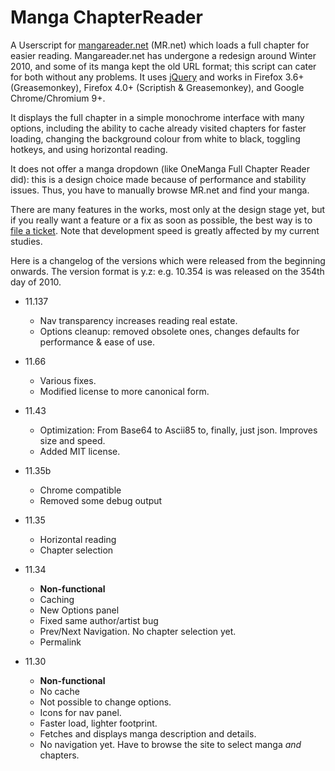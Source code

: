 Manga ChapterReader
===================

A Userscript for [mangareader.net](http://mangareader.net) (MR.net) which loads
a full chapter for easier reading. Mangareader.net has undergone a redesign
around Winter 2010, and some of its manga kept the old URL format; this script 
can cater for both without any problems. It uses [jQuery](http://jquery.com) and
works in Firefox 3.6+ (Greasemonkey), Firefox 4.0+ (Scriptish & Greasemonkey),
and Google Chrome/Chromium 9+.

It displays the full chapter in a simple monochrome interface with many options,
including the ability to cache already visited chapters for faster loading,
changing the background colour from white to black, toggling hotkeys, and using
horizontal reading.

It does not offer a manga dropdown (like OneManga Full Chapter Reader did): this
is a design choice made because of performance and stability issues. Thus, you
have to manually browse MR.net and find your manga.

There are many features in the works, most only at the design stage yet, but if
you really want a feature or a fix as soon as possible, the best way is to
[file a ticket](https://github.com/passcod/Manga-ChapterReader/issues/). Note
that development speed is greatly affected by my current studies.

Here is a changelog of the versions which were released from the beginning
onwards. The version format is y.z: e.g. 10.354 is was released on the 354th day
of 2010.

+ 11.137
  
  * Nav transparency increases reading real estate.
  * Options cleanup: removed obsolete ones, changes defaults for performance & ease of use.
  
+ 11.66
  
  * Various fixes.
  * Modified license to more canonical form.
  
+ 11.43
  
  * Optimization: From Base64 to Ascii85 to, finally, just json. Improves size and speed.
  * Added MIT license.
  
+ 11.35b
  
  * Chrome compatible
  * Removed some debug output
  
+ 11.35
  
  * Horizontal reading
  * Chapter selection
  
+ 11.34
  
  * __Non-functional__
  * Caching
  * New Options panel
  * Fixed same author/artist bug
  * Prev/Next Navigation. No chapter selection yet.
  * Permalink
  
+ 11.30
  
  * __Non-functional__
  * No cache
  * Not possible to change options.
  * Icons for nav panel.
  * Faster load, lighter footprint.
  * Fetches and displays manga description and details.
  * No navigation yet. Have to browse the site to select manga *and* chapters.